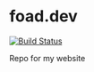 # foad.dev

[![Build Status](https://travis-ci.com/foad/foad.dev.svg?branch=master)](https://travis-ci.com/foad/foad.dev)

Repo for my website
